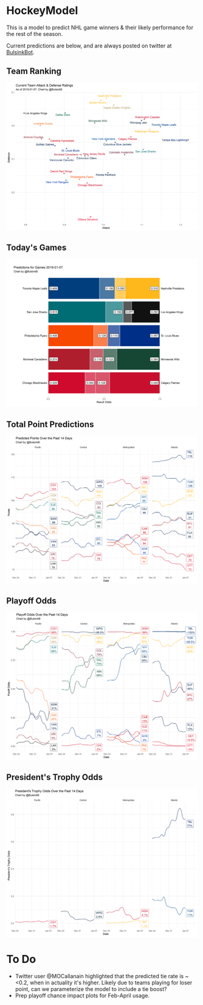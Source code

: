 # HockeyModel

This is a model to predict NHL game winners & their likely performance for the rest of the season. 

Current predictions are below, and are always posted on twitter at [BulsinkBot](https://www.twitter.com/BulsinkB).

## Team Ranking
![Team Ranking](prediction_results/graphics/current_rating.png)

## Today's Games
![Today's Games](prediction_results/graphics/today_odds.png)

## Total Point Predictions
![Total Point Predictions](prediction_results/graphics/point_predict.png)

## Playoff Odds
![Playoff Odds](prediction_results/graphics/playoff_odds.png)

## President's Trophy Odds
![President's Trophy Odds](prediction_results/graphics/president_odds.png)

# To Do

- Twitter user @MOCallanain highlighted that the predicted tie rate is ~<0.2, when in actuality it's higher. Likely due to teams playing for loser point, can we parameterize the model to include a tie boost? 
- Prep playoff chance impact plots for Feb-April usage.

